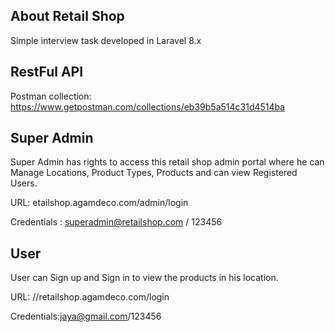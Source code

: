 
## About Retail Shop

Simple interview task developed in Laravel 8.x

## RestFul API
Postman collection:
https://www.getpostman.com/collections/eb39b5a514c31d4514ba

## Super Admin

Super Admin has rights to access this retail shop admin portal where he can Manage Locations, Product Types, Products and can view Registered Users.

URL: etailshop.agamdeco.com/admin/login

Credentials : superadmin@retailshop.com / 123456

## User 
User can Sign up and Sign in to view the products in his location.

URL: //retailshop.agamdeco.com/login

Credentials:jaya@gmail.com/123456